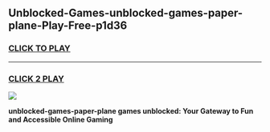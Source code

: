 
## Unblocked-Games-unblocked-games-paper-plane-Play-Free-p1d36
<h3>
<a href="https://premium76.site?title=unblocked-games-paper-plane&ref=19M">CLICK TO PLAY</a></h3>
<hr>

<h3>
<a href="https://premium76.site?title=unblocked-games-paper-plane&ref=19M">CLICK 2 PLAY</a>
  
</h3>

<a href="https://premium76.site?title=unblocked-games-paper-plane&ref=19M"><img src="https://clearcache.store/games.png"></a>


**unblocked-games-paper-plane games unblocked: Your Gateway to Fun and Accessible Online Gaming**

